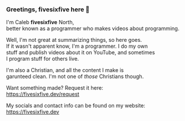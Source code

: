 ### Greetings, fivesixfive here 👋
I'm Caleb **fivesixfive** North,\
better known as a programmer who makes videos about programming.

Well, I'm not great at summarizing things, so here goes.\
If it wasn't apparent know, I'm a programmer. I do my own\
stuff and publish videos about it on YouTube, and sometimes\
I program stuff for others live.

I'm also a Christian, and all the content I make is\
garunteed clean. I'm not one of _those_ Christians though.

Want something made? Request it here:\
https://fivesixfive.dev/request

My socials and contact info can be found
on my website:\
https://fivesixfive.dev